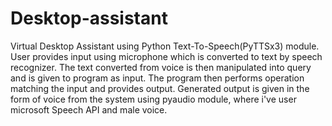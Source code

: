 # Desktop-assistant
Virtual Desktop Assistant using Python Text-To-Speech(PyTTSx3) module.
User provides input using microphone which is converted to text by speech recognizer.
The text converted from voice is then manipulated into query and is given to program as input.
The program then performs operation matching the input and provides output.
Generated output is given in the form of voice from the system using pyaudio module, where i've user microsoft Speech API and male voice.
